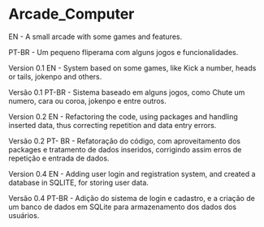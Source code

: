 # Arcade_Computer
EN - A small arcade with some games and features.

PT-BR - Um pequeno fliperama com alguns jogos e funcionalidades.

Version 0.1 EN - System based on some games, like Kick a number, heads or tails, jokenpo and others.

Versão 0.1 PT-BR - Sistema baseado em alguns jogos, como Chute um numero, cara ou coroa, jokenpo e entre outros.

Version 0.2 EN - Refactoring the code, using packages and handling inserted data, thus correcting repetition and data entry errors.

Versão 0.2 PT- BR - Refatoração do código, com aproveitamento dos packages e tratamento de dados inseridos, corrigindo assim erros de repetição e entrada de dados.

Version 0.4 EN - Adding user login and registration system, and created a database in SQLITE, for storing user data.

Versão 0.4 PT-BR - Adição do sistema de login e cadastro, e a criação de um banco de dados em SQLite para armazenamento dos dados dos usuários.

